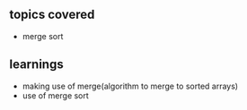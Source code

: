 ## topics covered 
- merge sort 

## learnings
- making use of merge(algorithm to merge to sorted arrays)
- use of merge sort
